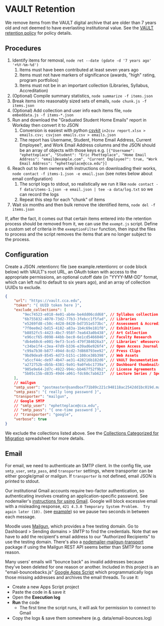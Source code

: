# VAULT Retention

We remove items from the VAULT digital archive that are older than 7 years old and not deemed to have everlasting institutional value. See the [VAULT retention policy](https://docs.google.com/document/d/1kbWYS_Xa0hXvEU7YCrMLULuTco6RdhKdLY-qWBVky5o/edit#) for policy details.

## Procedures

1. Identify items for removal, `node ret --date (gdate -d '7 years ago' '+%Y-%m-%d')`
    1. Items must have been contributed at least seven years ago
    1. Items must not have markers of significance (awards, "high" rating, program portfolios)
    1. Items must not be in an important collection (Libraries, Syllabus, Accreditation)
1. (Optional) Compile summary statistics, `node summarize -f items.json`
1. Break items into reasonably sized sets of emails, `node chunk.js -f items.json`
1. (Optional) Add collection and user info each items file, `node embeddata.js -f items-*.json`
1. Run and download the "Graduated Student Home Emails" report in Workday then convert it to JSON
    1. Conversion is easiest with python [csvkit](https://csvkit.readthedocs.io/en/latest/) `in2csv report.xlsx > emails.csv; csvjson emails.csv > emails.json`
    1. The report has Username, Student, Home Email Address, Current Employee?, and Work Email Address columns and the JSON should be an array of objects with those keys e.g. `[{"Username": "ephetteplace", "Student": "Eric Phetteplace", "Home Email Address": "email@example.com", "Current Employee?": true, "Work Email Address": "ephetteplace@cca.edu"}]`
1. Reach out to item owners with instructions on downloading their works, `node contact -f items-1.json -e email.json` (see notes below about email configuration)
    1. The script logs to stdout, so realistically we run it like `node contact -f data/items-1.json -e email.json | tee -a data/log.txt` so we can record the logs
    1. Repeat this step for each "chunk" of items
1. Wait six months and then bulk remove the identified items, `node del -f items.json`

If, after the fact, it comes out that certain items entered into the retention process should be removed from it, we can use the `exempt.js` script. Define a custom set of criteria in the `exemptionFilter` function, then input the files to process and the script removes the items that are no longer subject to the process.

## Configuration

Create a JSON .retentionrc file (see example.retentionrc or code block below) with VAULT's root URL, an OAuth token with access to the appropriate permissions, an optional cutoff date (in "YYYY-MM-DD" format, which can left null to default to six years ago), and an array of collection UUIDs to exclude.

```json
{
    "url": "https://vault.cca.edu",
    "token": "{ UUID token here }",
    "exclude_collections": [
        "9ec74523-e018-4e01-ab4e-be4dd06cdd68", // Syllabus collection
        "6b755832-4070-73d2-77b3-3febcc1f5fad", // Libraries
        "e5269fd8-c50c-4d28-8420-bd7351e573bc", // Assessment & Accreditation
        "7f0ee0e2-bd15-4182-a83a-1b4c69e181f0", // Exhibitions
        "b8852fc5-4423-4bc7-958f-7ea643a0b438", // Art Collection
        "e96ccf65-0098-44bb-bec0-6e1cd5466046", // Faculty Research
        "db4e60c6-e001-9ef3-5ce5-479f384026a3", // Libraries' eResources
        "c34be1f4-c3ea-47d9-b336-e39ad6e926f4", // Open Access Journal Articles
        "c99a7b30-b877-494d-8cd2-7d860793ee92", // Press Clips
        "9bd9dea9-8545-4d73-b151-c108ce38b398", // Web Assets
        "a5ccf44c-de97-4b47-ae31-428216b182d6", // VAULT Documentation
        "a272752b-db5b-4381-9a91-9a0febc1739a", // Dashboard thumbnails
        "905e9e64-2d7c-4922-994c-bb467f52f9b2", // License Agreements
        "5b05c15b-d835-49d4-a061-fdc60c7ab623"  // Lecture Series / Speaker Release
    ],
    // mailgun
    "smtp_user": "postmaster@sandboxf71b89c221c948118ac2542dd1bc019d.mailgun.org",
    "smtp_pass": "{ really long password }",
    "transporter": "mailgun",
    // Google SMTP
    // "smtp_user": "ephetteplace@cca.edu",
    // "smtp_pass": "{ one-time password }",
    // "transporter": "google",
    "verbose": true
}
```

We exclude the collections listed above. See the [Collections Categorized for Migration](https://docs.google.com/spreadsheets/d/1rD3nUSFjLp_0VhKYdTZb1SoUZZbxdScpJ9BXRCWJua0/edit) spreadsheet for more details.

## Email

For email, we need to authenticate an SMTP client. In the config file, use `smtp_user`, `smtp_pass`, and `transporter` settings, where transporter can be either google/gmail or mailgun. If `transporter` is not defined, email JSON is printed to stdout.

Our institutional Gmail accounts require two-factor authentication, so authenticating involves creating an application-specific password. See nodemailer's [instructions for using Gmail](https://nodemailer.com/usage/using-gmail/). Google will block excessive email with a misleading response, `421 4.3.0 Temporary System Problem.  Try again later (10).` (see [example](https://github.com/cca/equella_scripts/issues/11#issuecomment-1149277857)) so we pause two seconds in between each message.

Moodle uses [Mailgun](https://app.mailgun.com/), which provides a free testing domain. Go to Dashboard > Sending domains > SMTP to find the credentials. Note that we have to add the recipient's email address to our "Authorized Recipients" to use the testing domain. There's also a [nodemailer-mailgun-transport](https://www.npmjs.com/package/nodemailer-mailgun-transport) package if using the Mailgun REST API seems better than SMTP for some reason.

Many users' emails will "bounce back" as invalid addresses because they've been deleted for one reason or another. Included in this project is an "email-bouncebacks.js" [Google Apps Script](https://script.google.com) which programmatically logs those missing addresses and archives the email threads. To use it:

- Create a new Apps Script project
- Paste the code in & save it
- Open the **Execution log**
- **Run** the code
  - The first time the script runs, it will ask for permission to connect to Gmail
- Copy the logs & save them somewhere (e.g. data/email-bounces.log)
